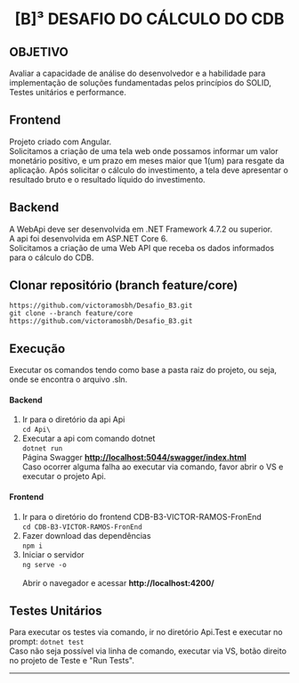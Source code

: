 <h1 align="center">
  [B]³ DESAFIO DO CÁLCULO DO CDB
</h1>

## OBJETIVO
<p>
Avaliar a capacidade de análise do desenvolvedor e a habilidade para implementação de soluções fundamentadas pelos princípios do SOLID, Testes unitários e performance.
</p>
<p>

## Frontend
Projeto criado com Angular.<br>
Solicitamos a criação de uma tela web onde possamos informar um valor monetário positivo, e um prazo em meses maior que 1(um) para resgate da aplicação. Após solicitar o cálculo do investimento, a tela deve apresentar o resultado bruto e o resultado líquido do investimento.
</p>
<p>

## Backend
A WebApi deve ser desenvolvida em .NET Framework 4.7.2 ou superior.<br>
A api foi desenvolvida em ASP.NET Core 6.<br>
Solicitamos a criação de uma Web API que receba os dados informados para o cálculo do CDB.
</p>

## Clonar repositório (branch feature/core)
```https://github.com/victoramosbh/Desafio_B3.git```<br>
```git clone --branch feature/core https://github.com/victoramosbh/Desafio_B3.git```

## Execução

Executar os comandos tendo como base a pasta raiz do projeto, ou seja, onde se encontra o arquivo .sln.

#### Backend
1. Ir para o diretório da api Api<br>
 ```cd Api\```
2. Executar a api com comando dotnet<br>
```dotnet run``` <br>
Página Swagger **[http://localhost:5044/swagger/index.html](http://localhost:5044/swagger/index.html)** <br>
Caso ocorrer alguma falha ao executar via comando, favor abrir o VS e executar o projeto Api.


#### Frontend
1. Ir para o diretório do frontend CDB-B3-VICTOR-RAMOS-FronEnd<br>
 ```cd CDB-B3-VICTOR-RAMOS-FronEnd```
2. Fazer download das dependências<br>
```npm i```
3. Iniciar o servidor <br>
```ng serve -o```<br><br>
Abrir o navegador e acessar **http://localhost:4200/**


## Testes Unitários
Para executar os testes via comando, ir no diretório Api.Test e executar no prompt:
```dotnet test```<br>
Caso não seja possível via linha de comando, executar via VS, botão direito no projeto de Teste e "Run Tests".
<hr>
